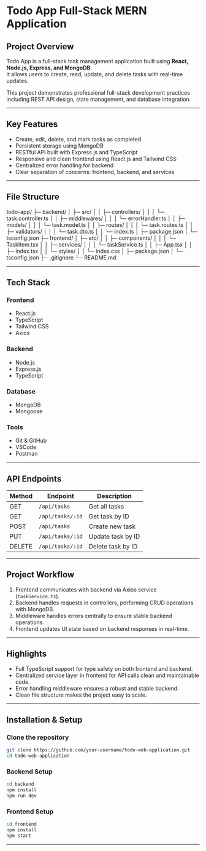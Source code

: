 # Todo App  Full-Stack MERN Application

##  Project Overview
Todo App is a full-stack task management application built using **React, Node.js, Express, and MongoDB**.  
It allows users to create, read, update, and delete tasks with real-time updates.

This project demonstrates professional full-stack development practices including REST API design, state management, and database integration.

---

##  Key Features
-  Create, edit, delete, and mark tasks as completed
-  Persistent storage using MongoDB
-  RESTful API built with Express.js and TypeScript
-  Responsive and clean frontend using React.js and Tailwind CSS
-  Centralized error handling for backend
-  Clear separation of concerns: frontend, backend, and services

---

##  File Structure
todo-app/
├─ backend/
│  ├─ src/
│  │  ├─ controllers/
│  │  │  └─ task.controller.ts
│  │  ├─ middlewares/
│  │  │  └─ errorHandler.ts
│  │  ├─ models/
│  │  │  └─ task.model.ts
│  │  ├─ routes/
│  │  │  └─ task.routes.ts
│  │  ├─ validators/
│  │  │  └─ task.dto.ts
│  │  └─ index.ts
│  ├─ package.json
│  └─ tsconfig.json
├─ frontend/
│  ├─ src/
│  │  ├─ components/
│  │  │  └─ TaskItem.tsx
│  │  ├─ services/
│  │  │  └─ taskService.ts
│  │  ├─ App.tsx
│  │  ├─ index.tsx
│  │  └─ styles/
│  │     └─ index.css
│  ├─ package.json
│  └─ tsconfig.json
├─ .gitignore
└─ README.md

---

##  Tech Stack
### Frontend
- React.js
- TypeScript
- Tailwind CSS
- Axios

### Backend
- Node.js
- Express.js
- TypeScript

### Database
- MongoDB
- Mongoose

### Tools
- Git & GitHub
- VSCode
- Postman

---

##  API Endpoints

| Method | Endpoint        | Description        |
|--------|----------------|--------------------|
| GET    | `/api/tasks`   | Get all tasks      |
| GET    | `/api/tasks/:id` | Get task by ID   |
| POST   | `/api/tasks`   | Create new task    |
| PUT    | `/api/tasks/:id` | Update task by ID |
| DELETE | `/api/tasks/:id` | Delete task by ID |

---

##  Project Workflow
1. Frontend communicates with backend via Axios service (`taskService.ts`).
2. Backend handles requests in controllers, performing CRUD operations with MongoDB.
3. Middleware handles errors centrally to ensure stable backend operations.
4. Frontend updates UI state based on backend responses in real-time.

---

##  Highlights
- Full TypeScript support for type safety on both frontend and backend.
- Centralized service layer in frontend for API calls  clean and maintainable code.
- Error handling middleware ensures a robust and stable backend.
- Clean file structure  makes the project easy to scale.

---

##  Installation & Setup

### Clone the repository
```bash
git clone https://github.com/your-username/todo-web-application.git
cd todo-web-application
```

### Backend Setup
```bash
cd backend
npm install
npm run dev
```

### Frontend Setup
```bash
cd frontend
npm install
npm start
```

---
